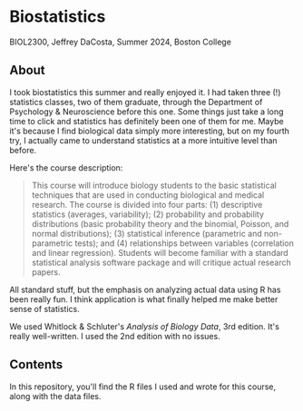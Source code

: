 # Biostatistics
BIOL2300, Jeffrey DaCosta, Summer 2024, Boston College

## About
I took biostatistics this summer and really enjoyed it. I had taken three (!) statistics classes, two of them
graduate, through the Department of Psychology & Neuroscience before this one. Some things just take a long 
time to click and statistics has definitely been one of them for me. Maybe it's because I find biological
data simply more interesting, but on my fourth try, I actually came to understand statistics at a more 
intuitive level than before. 

Here's the course description:

>This course will introduce biology students to the basic statistical techniques that are used in conducting
biological and medical research. The course is divided into four parts: (1) descriptive statistics (averages,
variability); (2) probability and probability distributions (basic probability theory and the binomial,
Poisson, and normal distributions); (3) statistical inference (parametric and non-parametric tests); and (4)
relationships between variables (correlation and linear regression). Students will become familiar with a
standard statistical analysis software package and will critique actual research papers.

All standard stuff, but the emphasis on analyzing actual data using R has been really fun. I think application
is what finally helped me make better sense of statistics.

We used Whitlock & Schluter's *Analysis of Biology Data*, 3rd edition. It's really well-written. I used the 
2nd edition with no issues. 

## Contents
In this repository, you'll find the R files I used and wrote for this course, along with the data files.
